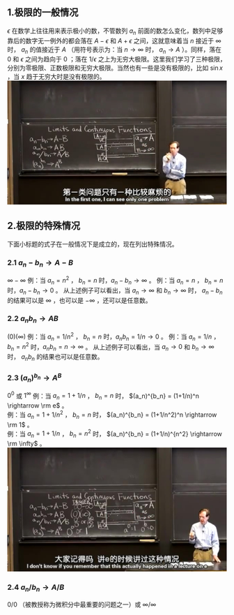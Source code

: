 ## 1.极限的一般情况
$\epsilon$ 在数学上往往用来表示极小的数，不管数列 $a_n$ 前面的数怎么变化，数列中足够靠后的数字无一例外的都会落在 $A-\epsilon$ 和 $A+\epsilon$ 之间，这就意味着当 $n$ 接近于 $\infty$ 时， $a_n$ 的值接近于 $A$ （用符号表示为：当 $n \rightarrow \infty$ 时， $a_n \rightarrow A$ ）。同样，落在 $0$ 和 $\epsilon$ 之间为趋向于 $0$ ；落在 $1/\epsilon$ 之上为无穷大极限。这里我们学习了三种极限，分别为零极限、正数极限和无穷大极限。当然也有一些是没有极限的，比如 $\sin x$ ，当 $x$ 趋于无穷大时是没有极限的。
![](attachments/1极限的一般情况.jpg)
  
## 2.极限的特殊情况
下面小标题的式子在一般情况下是成立的，现在列出特殊情况。  
  
### 2.1 $a_n-b_n \rightarrow A-B$
$\infty - \infty$
例：当 $a_n=n^2$ ， $b_n=n$ 时，$a_n-b_n \rightarrow \infty$ 。
例：当 $a_n=n$ ， $b_n=n$ 时，$a_n-b_n \rightarrow 0$ 。
从上述例子可以看出，当 $a_n \rightarrow \infty$ 和 $b_n \rightarrow \infty$ 时， $a_n-b_n$ 的结果可以是 $\infty$ ，也可以是 $-\infty$ ，还可以是任意数。
  
### 2.2 $a_nb_n \rightarrow AB$
$(0)(\infty)$
例：当 $a_n=1/n^2$ ， $b_n=n$ 时，$a_nb_n = 1/n\rightarrow 0$ 。
例：当 $a_n=1/n$ ， $b_n=n^2$ 时，$a_nb_n = n\rightarrow \infty$ 。
从上述例子可以看出，当 $a_n \rightarrow 0$ 和 $b_n \rightarrow \infty$ 时， $a_nb_n$ 的结果也可以是任意数。
  
### 2.3 $(a_n)^{b_n} \rightarrow A^B$
$0^0$ 或 $1^\infty$
例：当 $a_n=1+1/n$ ， $b_n = n$ 时， $(a_n)^{b_n} = (1+1/n)^n \rightarrow \rm e$ 。  
例：当 $a_n=1+1/n^2$ ， $b_n = n$ 时， $(a_n)^{b_n} = (1+1/n^2)^n \rightarrow \rm 1$ 。  
例：当 $a_n=1+1/n$ ， $b_n = n^2$ 时， $(a_n)^{b_n} = (1+1/n)^{n^2} \rightarrow \rm \infty$ 。
![](attachments/2极限的特殊情况（2）.jpg)
  
### 2.4 $a_n/b_n \rightarrow A/B$
$0/0$ （被教授称为微积分中最重要的问题之一）或 $\infty / \infty$